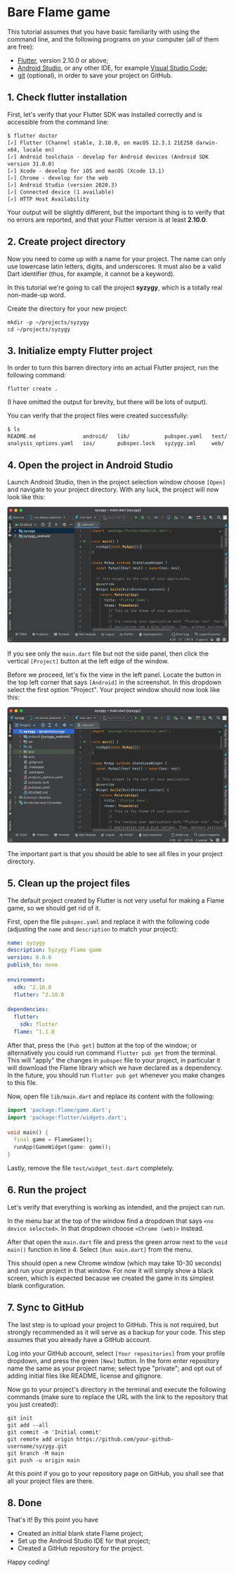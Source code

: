 # Bare Flame game

This tutorial assumes that you have basic familiarity with using the command line, and the
following programs on your computer (all of them are free):

- [Flutter], version 2.10.0 or above;
- [Android Studio], or any other IDE, for example [Visual Studio Code];
- [git] (optional), in order to save your project on GitHub.


## 1. Check flutter installation

First, let's verify that your Flutter SDK was installed correctly and is
accessible from the command line:

```console
$ flutter doctor
[✓] Flutter (Channel stable, 2.10.0, on macOS 12.3.1 21E258 darwin-x64, locale en)
[✓] Android toolchain - develop for Android devices (Android SDK version 31.0.0)
[✓] Xcode - develop for iOS and macOS (Xcode 13.1)
[✓] Chrome - develop for the web
[✓] Android Studio (version 2020.3)
[✓] Connected device (1 available)
[✓] HTTP Host Availability
```

Your output will be slightly different, but the important thing is to verify
that no errors are reported, and that your Flutter version is at least **2.10.0**.


## 2. Create project directory

Now you need to come up with a name for your project. The name can only use
lowercase latin letters, digits, and underscores. It must also be a valid Dart
identifier (thus, for example, it cannot be a keyword).

In this tutorial we're going to call the project **syzygy**, which is a totally
real non-made-up word.

Create the directory for your new project:

```console
mkdir -p ~/projects/syzygy
cd ~/projects/syzygy
```


## 3. Initialize empty Flutter project

In order to turn this barren directory into an actual Flutter project, run the
following command:

```console
flutter create .
```

(I have omitted the output for brevity, but there will be lots of output).

You can verify that the project files were created successfully:

```console
$ ls
README.md               android/   lib/           pubspec.yaml   test/
analysis_options.yaml   ios/       pubspec.lock   syzygy.iml     web/
```


## 4. Open the project in Android Studio

Launch Android Studio, then in the project selection window choose `[Open]`
and navigate to your project directory. With any luck, the project will now
look like this:

![Project in Android Studio](../images/tutorials/android-studio-screenshot-1.webp)

If you see only the `main.dart` file but not the side panel, then click the
vertical `[Project]` button at the left edge of the window.

Before we proceed, let's fix the view in the left panel. Locate the button
in the top left corner that says `[Android]` in the screenshot. In this
dropdown select the first option "Project". Your project window should now
look like this:

![Project in Android Studio](../images/tutorials/android-studio-screenshot-2.webp)

The important part is that you should be able to see all files in your
project directory.


## 5. Clean up the project files

The default project created by Flutter is not very useful for making a Flame
game, so we should get rid of it.

First, open the file `pubspec.yaml` and replace it with the following code
(adjusting the `name` and `description` to match your project):

```yaml
name: syzygy
description: Syzygy Flame game
version: 0.0.0
publish_to: none

environment:
  sdk: ^2.16.0
  flutter: ^2.10.0

dependencies:
  flutter:
    sdk: flutter
  flame: ^1.1.0
```

After that, press the `[Pub get]` button at the top of the window; or
alternatively you could run command `flutter pub get` from the terminal. This
will "apply" the changes in `pubspec` file to your project, in particular it
will download the Flame library which we have declared as a dependency. In the
future, you should run `flutter pub get` whenever you make changes to this
file.

Now, open file `lib/main.dart` and replace its content with the following:

```dart
import 'package:flame/game.dart';
import 'package:flutter/widgets.dart';

void main() {
  final game = FlameGame();
  runApp(GameWidget(game: game));
}
```

Lastly, remove the file `test/widget_test.dart` completely.


## 6. Run the project

Let's verify that everything is working as intended, and the project can run.

In the menu bar at the top of the window find a dropdown that says `<no device
selected>`. In that dropdown choose `<Chrome (web)>` instead.

After that open the `main.dart` file and press the green arrow next to the
`void main()` function in line 4. Select `[Run main.dart]` from the menu.

This should open a new Chrome window (which may take 10-30 seconds) and run
your project in that window. For now it will simply show a black screen, which
is expected because we created the game in its simplest blank configuration.


## 7. Sync to GitHub

The last step is to upload your project to GitHub. This is not required, but
strongly recommended as it will serve as a backup for your code. This step
assumes that you already have a GitHub account.

Log into your GitHub account, select `[Your repositories]` from your profile
dropdown, and press the green `[New]` button. In the form enter repository
name the same as your project name; select type "private"; and opt out of
adding initial files like README, license and gitignore.

Now go to your project's directory in the terminal and execute the following
commands (make sure to replace the URL with the link to the repository that
you just created):

```console
git init
git add --all
git commit -m 'Initial commit'
git remote add origin https://github.com/your-github-username/syzygy.git
git branch -M main
git push -u origin main
```

At this point if you go to your repository page on GitHub, you shall see that
all your project files are there.


## 8. Done

That's it! By this point you have

- Created an initial blank state Flame project;
- Set up the Android Studio IDE for that project;
- Created a GitHub repository for the project.

Happy coding!


[Flutter]: https://docs.flutter.dev/get-started/install
[git]: https://git-scm.com/downloads
[Android Studio]: https://developer.android.com/studio
[Visual Studio Code]: https://code.visualstudio.com/download
